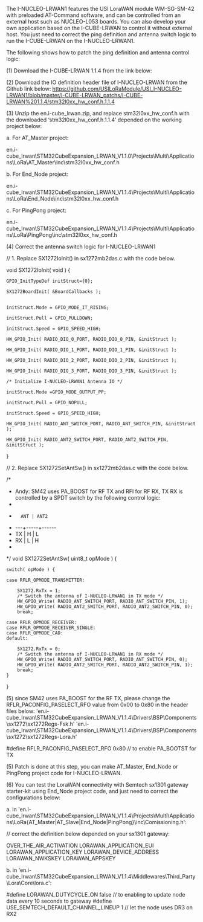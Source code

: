 
The I-NUCLEO-LRWAN1 features the USI LoraWAN module WM-SG-SM-42 with preloaded AT-Command software, and can be controlled from an external host such as NUCLEO-L053 boards. You can also develop your own application based on the I-CUBE-LRWAN to control it without external host. You just need to correct the ping definition and antenna switch logic to run the I-CUBE-LRWAN on the I-NUCLEO-LRWAN1.

The following shows how to patch the ping definition and antenna control logic:

(1)	Download the I-CUBE-LRWAN 1.1.4 from the link below:

(2)	Download the IO definition header file of I-NUCLEO-LRWAN from the Github link below: https://github.com/USILoRaModule/USI_I-NUCLEO-LRWAN1/blob/master/I-CUBE-LRWAN_patchs/I-CUBE-LRWAN%201.1.4/stm32l0xx_hw_conf.h.1.1.4

(3)	Unzip the en.i-cube_lrwan.zip, and replace stm32l0xx_hw_conf.h with the downloaded ‘stm32l0xx_hw_conf.h.1.1.4’ depended on the working project below:

a.	For AT_Master project:

en.i-cube_lrwan\STM32CubeExpansion_LRWAN_V1.1.0\Projects\Multi\Applications\LoRa\AT_Master\inc\stm32l0xx_hw_conf.h

b. For End_Node project:

en.i-cube_lrwan\STM32CubeExpansion_LRWAN_V1.1.4\Projects\Multi\Applications\LoRa\End_Node\inc\stm32l0xx_hw_conf.h

c. For PingPong project:

en.i-cube_lrwan\STM32CubeExpansion_LRWAN_V1.1.4\Projects\Multi\Applications\LoRa\PingPong\inc\stm32l0xx_hw_conf.h

(4)	Correct the antenna switch logic for I-NUCLEO-LRWAN1

// 1. Replace SX1272IoInit() in sx1272mb2das.c with the code below.

void SX1272IoInit( void )
{

	GPIO_InitTypeDef initStruct={0};

	SX1272BoardInit( &BoardCallbacks );


	initStruct.Mode = GPIO_MODE_IT_RISING;

	initStruct.Pull = GPIO_PULLDOWN;

	initStruct.Speed = GPIO_SPEED_HIGH;

	HW_GPIO_Init( RADIO_DIO_0_PORT, RADIO_DIO_0_PIN, &initStruct );

	HW_GPIO_Init( RADIO_DIO_1_PORT, RADIO_DIO_1_PIN, &initStruct );

	HW_GPIO_Init( RADIO_DIO_2_PORT, RADIO_DIO_2_PIN, &initStruct );

	HW_GPIO_Init( RADIO_DIO_3_PORT, RADIO_DIO_3_PIN, &initStruct );

	/* Initialize I-NUCLEO-LRWAN1 Antenna IO */

	initStruct.Mode =GPIO_MODE_OUTPUT_PP;

	initStruct.Pull = GPIO_NOPULL;

	initStruct.Speed = GPIO_SPEED_HIGH;

	HW_GPIO_Init( RADIO_ANT_SWITCH_PORT, RADIO_ANT_SWITCH_PIN, &initStruct );

	HW_GPIO_Init( RADIO_ANT2_SWITCH_PORT, RADIO_ANT2_SWITCH_PIN, &initStruct );

}

// 2. Replace SX1272SetAntSw() in sx1272mb2das.c with the code below.

/* 
 * Andy: SM42 uses PA_BOOST for RF TX and RFI for RF RX, TX RX is controlled by a SPDT switch by the following control logic:
 *
 *	     ANT | ANT2
 * 	---+-----+------
 *	TX |  H  |  L
 *	RX |  L  |  H
 *
*/
void SX1272SetAntSw( uint8_t opMode )
{
	
	switch( opMode ) {

	case RFLR_OPMODE_TRANSMITTER:

		SX1272.RxTx = 1;
		/* Switch the antenna of I-NUCLEO-LRWAN1 in TX mode */
		HW_GPIO_Write( RADIO_ANT_SWITCH_PORT, RADIO_ANT_SWITCH_PIN, 1);
		HW_GPIO_Write( RADIO_ANT2_SWITCH_PORT, RADIO_ANT2_SWITCH_PIN, 0);
		break;
	
	case RFLR_OPMODE_RECEIVER:
	case RFLR_OPMODE_RECEIVER_SINGLE:
	case RFLR_OPMODE_CAD:
	default:
		
		SX1272.RxTx = 0;
		/* Switch the antenna of I-NUCLEO-LRWAN1 in RX mode */
		HW_GPIO_Write( RADIO_ANT_SWITCH_PORT, RADIO_ANT_SWITCH_PIN, 0);
		HW_GPIO_Write( RADIO_ANT2_SWITCH_PORT, RADIO_ANT2_SWITCH_PIN, 1);
		break;
	}

}

(5) since SM42 uses PA_BOOST for the RF TX, please change the RFLR_PACONFIG_PASELECT_RFO value from 0x00 to 0x80 in the header files below:
'en.i-cube_lrwan\STM32CubeExpansion_LRWAN_V1.1.4\Drivers\BSP\Components\sx1272\sx1272Regs-Fsk.h'
'en.i-cube_lrwan\STM32CubeExpansion_LRWAN_V1.1.4\Drivers\BSP\Components\sx1272\sx1272Regs-Lora.h'

#define RFLR_PACONFIG_PASELECT_RFO 0x80   // to enable PA_BOOTST for TX


(5)	Patch is done at this step, you can make AT_Master, End_Node or PingPong project code for I-NUCLEO-LRWAN.

(6)	You can test the LoraWAN connectivity with Semtech sx1301 gateway starter-kit using End_Node project code, and just need to correct the configurations below:

a.	in 'en.i-cube_lrwan\STM32CubeExpansion_LRWAN_V1.1.4\Projects\Multi\Applications\LoRa\{AT_Master|AT_Slave|End_Node|PingPong}\inc\Comissioning.h':

// correct the definition below depended on your sx1301 gateway:

OVER_THE_AIR_ACTIVATION
LORAWAN_APPLICATION_EUI 
LORAWAN_APPLICATION_KEY 
LORAWAN_DEVICE_ADDRESS 
LORAWAN_NWKSKEY LORAWAN_APPSKEY

b.	in 'en.i-cube_lrwan\STM32CubeExpansion_LRWAN_V1.1.4\Middlewares\Third_Party\Lora\Core\lora.c':

#define LORAWAN_DUTYCYCLE_ON false           // to enabling to update node data every 10 seconds to gateway
#define USE_SEMTECH_DEFAULT_CHANNEL_LINEUP 1 // let the node uses DR3 on RX2

